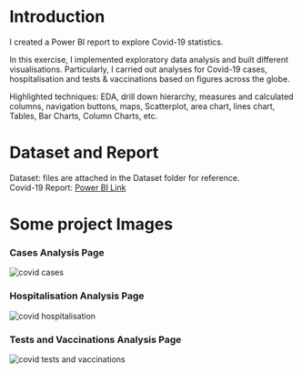 # Introduction #
I created a Power BI report to explore Covid-19 statistics.

In this exercise, I implemented exploratory data analysis and built different visualisations. Particularly, I carried out analyses for Covid-19 cases, hospitalisation and tests & vaccinations based on figures across the globe.

Highlighted techniques: EDA, drill down hierarchy, measures and calculated columns, navigation buttons, maps, Scatterplot, area chart, lines chart, Tables, Bar Charts, Column Charts, etc.

# Dataset and Report #
Dataset: files are attached in the Dataset folder for reference. \
Covid-19 Report: [Power BI Link](https://app.powerbi.com/links/fEQpuUy46_?ctid=6efd0f20-57c8-4447-b53f-00d4992ca50b&pbi_source=linkShare)

# Some project Images #
### Cases Analysis Page ###
![covid cases](https://github.com/Thaophuongta/Portfolios/assets/149331018/fdeda31f-45c6-428d-9139-4e4e4d53d2d6)

### Hospitalisation Analysis Page ###
![covid hospitalisation](https://github.com/Thaophuongta/Portfolios/assets/149331018/8016b0de-ceea-4ff5-8b2e-8118a4ac2e93)

### Tests and Vaccinations Analysis Page ###
![covid tests and vaccinations](https://github.com/Thaophuongta/Portfolios/assets/149331018/e5fe18e4-fea7-4eb1-9b35-b1b3ddbb4b07)
